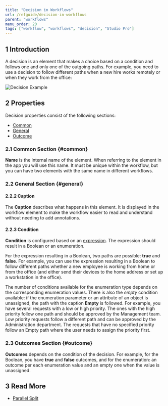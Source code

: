 ```yaml
---
title: "Decision in Workflows"
url: /refguide/decision-in-workflows
parent: "workflows"
menu_order: 20
tags: ["workflow", "workflows", "decision", "Studio Pro"]
---
```


## 1 Introduction

A decision is an element that makes a choice based on a condition and follows one and only one of the outgoing paths. For example, you need to use a decision to follow different paths when a new hire works remotely or when they work from the office:

![Decision Example](attachments/decision-in-workflows/decision-example.jpg)

## 2 Properties

Decision properties consist of the following sections:

* [Common](#common)
* [General](#general)
* [Outcome](#outcome)

### 2.1 Common Section {#common}

**Name** is the internal name of the element. When referring to the element in the app you will use this name. It must be unique within the workflow, but you can have two elements with the same name in different workflows. 

### 2.2 General Section {#general}

#### 2.2.2 Caption

The **Caption** describes what happens in this element. It is displayed in the workflow element to make the workflow easier to read and understand without needing to add annotations.

#### 2.2.3 Condition

**Condition** is configured based on an [expression](expressions). The expression should result in a Boolean or an enumeration.

For the expression resulting in a Boolean, two paths are possible: **true** and **false**. For example, you can use the expression resulting in a Boolean to follow different paths whether a new employee is working from home or from the office (and either send their devices to the home address or set up a workstation in the office).

The number of conditions available for the enumeration type depends on the corresponding enumeration values. There is also the *empty* condition available: if the enumeration parameter or an attribute of an object is unassigned, the path with the caption **Empty** is followed. For example, you have several requests with a low or high priority. The ones with the high priority follow one path and should be approved by the Management team. Low priority requests follow a different path and can be approved by the Administration department. The requests that have no specified priority follow an Empty path where the user needs to assign the priority first.   

### 2.3 Outcomes Section {#outcome}

**Outcomes** depends on the condition of the decision. For example, for the Boolean, you have **true** and **false** outcomes, and for the enumeration: an outcome per each enumeration value and an empty one when the value is unassigned.  

## 3 Read More

* [Parallel Split](parallel-split)